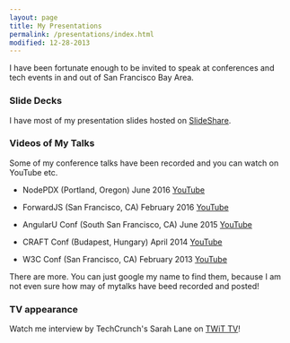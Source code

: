 ```yaml
---
layout: page
title: My Presentations
permalink: /presentations/index.html
modified: 12-28-2013
---
```


I have been fortunate enough to be invited to speak at conferences and tech events in and out of San Francisco Bay Area.

### Slide Decks

I have most of my presentation slides hosted on [SlideShare](http://www.slideshare.net/tomomi).

### Videos of My Talks

Some of my conference talks have been recorded and you can watch on YouTube etc.

- NodePDX (Portland, Oregon) June 2016
[YouTube](https://www.youtube.com/watch?v=8hIo3t4ajRM)

- ForwardJS (San Francisco, CA)  February 2016
[YouTube](https://www.youtube.com/watch?v=2LnxX8nRtYg)

- AngularU Conf (South San Francisco, CA)  June 2015
[YouTube](https://www.youtube.com/watch?v=fMou5Sy9xdI)

- CRAFT Conf (Budapest, Hungary) April 2014
[YouTube](https://www.youtube.com/watch?v=fMou5Sy9xdI)

- W3C Conf (San Francisco, CA) February 2013
[YouTube](https://www.youtube.com/watch?v=3Afi-v-m_Gc)

There are more. You can just google my name to find them, because I am not even sure how may of mytalks have beed recorded and posted!

### TV appearance

Watch me interview by TechCrunch's Sarah Lane on [TWiT TV](https://twit.tv/shows/new-screen-savers/episodes/19)!
